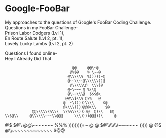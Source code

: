 # Google-FooBar
My approaches to the questions of Google's FooBar Coding Challenge.          
Questions in my FooBar Challenge-  
Prison Labor Dodgers (Lvl 1),  
En Route Salute (Lvl 2, pt. 1),  
Lovely Lucky Lambs (Lvl 2, pt. 2)
 
Questions I found online-           
Hey I Already Did That 
                                  
                                  @@     @@\~@
                                 @%$@    % \~~@
                                @\\\\\%  %)))))~@
                                @~~\\~~@\\\\\\))@
                                 @\\\\\\@  \\\)@
                                @~\~~~ @ %\\@
                                @\~~\\\@  $$$@\
                               @@\\$\\% @\%   @
                              @  ~\)))))\\\\    $@
                              @\\\\))))@@@\\\    $@
                @@\\\\\\%\\\  \\%%\\\))))@  @)\\   $@
    \\$@\\     @\\\\\\~~~\\@@@     \\\))))@@@))\     @
 \@\$   $@\ @@\\\~~~~~~~ %%%      ))))))))))     ~ @
 @         $@\\\\\\\\~~~~~~~           )))))        @
 @$       @\\\\~~~~~~~~~~~~~~               $\@@
